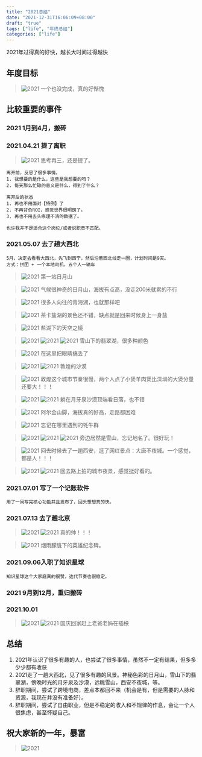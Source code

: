 ```yaml
---
title: "2021总结"
date: "2021-12-31T16:06:09+08:00"
draft: "true"
tags: ["life", "年终总结"]
categories: ["life"]
---
```


2021年过得真的好快，越长大时间过得越快

## 年度目标

> ![2021](https://blog-1252018492.cos.ap-nanjing.myqcloud.com/annual/2021/01.png)
> 一个也没完成，真的好惭愧

## 比较重要的事件

### 2021 1月到4月，搬砖

### 2021.04.21 提了离职

> ![2021](https://blog-1252018492.cos.ap-nanjing.myqcloud.com/annual/2021/00.png)
> 思考再三，还是提了。

    离开前，反思了很多事情。
    1. 我想要的是什么，这些是我想要的吗？
    2. 每天那么忙碌的意义是什么，得到了什么？
    
    离开后的状态
    1. 再也不用面对【特例】了
    2. 不再背负ROI，感觉世界很明朗了。
    3. 再也不用去头疼理不清的数据了。
    
    也许我并不是适合这个岗位/或者说职责不匹配。

### 2021.05.07 去了趟大西北

    5月，决定去看看大西北，先飞到西宁，然后沿着西北线走一圈，计划时间是9天。
    方式：拼团 + 一个本地司机，五个人一辆车

> ![2021](https://blog-1252018492.cos.ap-nanjing.myqcloud.com/annual/2021/01.jpeg)
> 第一站日月山

> ![2021](https://blog-1252018492.cos.ap-nanjing.myqcloud.com/annual/2021/02.jpeg)
> 气候很神奇的日月山，海拔有点高，没走200米就累的不行

> ![2021](https://blog-1252018492.cos.ap-nanjing.myqcloud.com/annual/2021/03.jpeg)
> 很多人向往的青海湖，也就那样吧

> ![2021](https://blog-1252018492.cos.ap-nanjing.myqcloud.com/annual/2021/04.jpeg)
> 茶卡盐湖的景色还不错，缺点就是回来时候身上一身盐

> ![2021](https://blog-1252018492.cos.ap-nanjing.myqcloud.com/annual/2021/05.jpeg)
> 盐湖下的天空之镜

> ![2021](https://blog-1252018492.cos.ap-nanjing.myqcloud.com/annual/2021/06.jpeg)
> ![2021](https://blog-1252018492.cos.ap-nanjing.myqcloud.com/annual/2021/07.jpeg)
> ![2021](https://blog-1252018492.cos.ap-nanjing.myqcloud.com/annual/2021/09.jpeg)
> 雪山下的翡翠湖，很多种颜色

> ![2021](https://blog-1252018492.cos.ap-nanjing.myqcloud.com/annual/2021/08.jpeg)
> 在这里把眼睛搞丢了

> ![2021](https://blog-1252018492.cos.ap-nanjing.myqcloud.com/annual/2021/10.jpeg)
> ![2021](https://blog-1252018492.cos.ap-nanjing.myqcloud.com/annual/2021/12.jpeg)
> 敦煌的沙漠

> ![2021](https://blog-1252018492.cos.ap-nanjing.myqcloud.com/annual/2021/11.jpeg)
> 敦煌这个城市节奏很慢，两个人点了小煲羊肉煲比深圳的大煲分量还要大！！！

> ![2021](https://blog-1252018492.cos.ap-nanjing.myqcloud.com/annual/2021/13.jpeg)
> ![2021](https://blog-1252018492.cos.ap-nanjing.myqcloud.com/annual/2021/14.jpeg)
> 躺在月牙泉沙漠顶端看日落，也不错

> ![2021](https://blog-1252018492.cos.ap-nanjing.myqcloud.com/annual/2021/28.jpeg)
> 阿尔金山脚，海拔真的好高，走路都困难

> ![2021](https://blog-1252018492.cos.ap-nanjing.myqcloud.com/annual/2021/15.jpeg)
> 忘记在哪里遇到的牦牛群

> ![2021](https://blog-1252018492.cos.ap-nanjing.myqcloud.com/annual/2021/17.jpeg)
> ![2021](https://blog-1252018492.cos.ap-nanjing.myqcloud.com/annual/2021/19.jpeg)
> ![2021](https://blog-1252018492.cos.ap-nanjing.myqcloud.com/annual/2021/20.jpeg)
> 旁边居然是雪山，忘记地名了。很好玩！

> ![2021](https://blog-1252018492.cos.ap-nanjing.myqcloud.com/annual/2021/18.jpeg)
> 回去时候去了一趟西安，逛了网红景点：大唐不夜城。一个感觉，都是人！！！

> ![2021](https://blog-1252018492.cos.ap-nanjing.myqcloud.com/annual/2021/21.jpeg)
> ![2021](https://blog-1252018492.cos.ap-nanjing.myqcloud.com/annual/2021/22.jpeg)
> 回去路上拍的城市夜景，感觉挺好看的。

### 2021.07.01 写了一个记账软件

    用了一周写完核心功能并且发布了，回头想想真的快。

### 2021.07.13 去了趟北京

> ![2021](https://blog-1252018492.cos.ap-nanjing.myqcloud.com/annual/2021/23.jpeg)
> ![2021](https://blog-1252018492.cos.ap-nanjing.myqcloud.com/annual/2021/24.jpeg)
> 真的帅！！！

> ![2021](https://blog-1252018492.cos.ap-nanjing.myqcloud.com/annual/2021/25.jpeg)
> 烟雨朦胧下的英雄纪念碑。

### 2021.09.06入职了知识星球

    知识星球这个大家庭真的很赞，迭代节奏也很稳定。    

### 2021 9月到12月，重归搬砖

### 2021.10.01

> ![2021](https://blog-1252018492.cos.ap-nanjing.myqcloud.com/annual/2021/26.jpeg)
> ![2021](https://blog-1252018492.cos.ap-nanjing.myqcloud.com/annual/2021/27.jpeg)
> 国庆回家赶上老爸老妈在插秧

## 总结

1. 2021年认识了很多有趣的人，也尝试了很多事情，虽然不一定有结果，但多多少少都有收获
2. 2021走了一趟大西北，见了很多有趣的风景。神秘色彩的日月山，雪山下的翡翠湖，傍晚时光的月牙泉及沙漠，远眺雪山，西安不夜城，等。
3. 辞职期间，尝试了跨境电商，差点本都回不来（机会是有，但是需要的人脉和资源，我现在并没有准备好）。
4. 辞职期间，尝试了自由职业，但是不稳定的收入和不规律的作息，会让一个人很焦虑，甚至怀疑自己。

## 祝大家新的一年，暴富

> ![2021](https://blog-1252018492.cos.ap-nanjing.myqcloud.com/annual/2021/29.png)